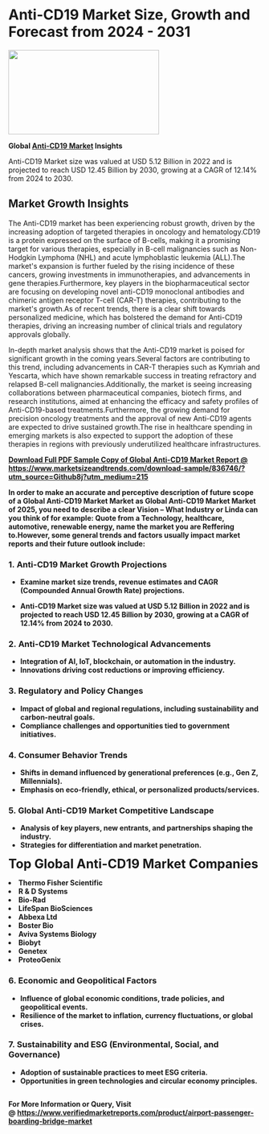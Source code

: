 <H1>Anti-CD19 Market Size, Growth and Forecast from 2024 - 2031</H1><img class="aligncenter size-medium wp-image-584254" src="https://thirdeyenews.in/wp-content/uploads/2024/09/Global-Market-Research-300x168.jpeg" alt="" width="300" height="168" /><p><strong>Global&nbsp;<a href="https://www.marketsizeandtrends.com/download-sample/836746/?utm_source=Github8j?utm_medium=215">Anti-CD19 Market</a> Insights</strong></p><p>Anti-CD19 Market size was valued at USD 5.12 Billion in 2022 and is projected to reach USD 12.45 Billion by 2030, growing at a CAGR of 12.14% from 2024 to 2030.</p><p><h2>Market Growth Insights</h2> <p>The Anti-CD19 market has been experiencing robust growth, driven by the increasing adoption of targeted therapies in oncology and hematology.CD19 is a protein expressed on the surface of B-cells, making it a promising target for various therapies, especially in B-cell malignancies such as Non-Hodgkin Lymphoma (NHL) and acute lymphoblastic leukemia (ALL).The market's expansion is further fueled by the rising incidence of these cancers, growing investments in immunotherapies, and advancements in gene therapies.Furthermore, key players in the biopharmaceutical sector are focusing on developing novel anti-CD19 monoclonal antibodies and chimeric antigen receptor T-cell (CAR-T) therapies, contributing to the market's growth.As of recent trends, there is a clear shift towards personalized medicine, which has bolstered the demand for Anti-CD19 therapies, driving an increasing number of clinical trials and regulatory approvals globally.</p> <p><strong><a href="#"></a></strong></p> <p>In-depth market analysis shows that the Anti-CD19 market is poised for significant growth in the coming years.Several factors are contributing to this trend, including advancements in CAR-T therapies such as Kymriah and Yescarta, which have shown remarkable success in treating refractory and relapsed B-cell malignancies.Additionally, the market is seeing increasing collaborations between pharmaceutical companies, biotech firms, and research institutions, aimed at enhancing the efficacy and safety profiles of Anti-CD19-based treatments.Furthermore, the growing demand for precision oncology treatments and the approval of new Anti-CD19 agents are expected to drive sustained growth.The rise in healthcare spending in emerging markets is also expected to support the adoption of these therapies in regions with previously underutilized healthcare infrastructures.</p> <p><strong><a href="#"></p><p><span class=""><strong>Download Full PDF Sample Copy of Global Anti-CD19 Market Report</strong> @ <a href="https://www.marketsizeandtrends.com/download-sample/836746/?utm_source=Github8j?utm_medium=215" target="_blank">https://www.marketsizeandtrends.com/download-sample/836746/?utm_source=Github8j?utm_medium=215</a></span></p><p>In order to make an accurate and perceptive description of future scope of a Global&nbsp;Anti-CD19 Market Market as Global&nbsp;Anti-CD19 Market Market of 2025, you need to describe a clear Vision &ndash; What Industry or Linda can you think of for example: Quote from a Technology, healthcare, automotive, renewable energy, name the market you are Reffering to.However, some general trends and factors usually impact market reports and their future outlook include:</p><h3>1.&nbsp;<strong>Anti-CD19 Market Growth Projections</strong></h3><ul><li>Examine market size trends, revenue estimates and CAGR (Compounded Annual Growth Rate) projections.</li><li><p>Anti-CD19 Market size was valued at USD 5.12 Billion in 2022 and is projected to reach USD 12.45 Billion by 2030, growing at a CAGR of 12.14% from 2024 to 2030.</p></li></ul><h3>2.&nbsp;<strong>Anti-CD19 Market Technological Advancements</strong></h3><ul><li>Integration of AI, IoT, blockchain, or automation in the industry.</li><li>Innovations driving cost reductions or improving efficiency.</li></ul><h3>3.&nbsp;<strong>Regulatory and Policy Changes</strong></h3><ul><li>Impact of global and regional regulations, including sustainability and carbon-neutral goals.</li><li>Compliance challenges and opportunities tied to government initiatives.</li></ul><h3>4.&nbsp;<strong>Consumer Behavior Trends</strong></h3><ul><li>Shifts in demand influenced by generational preferences (e.g., Gen Z, Millennials).</li><li>Emphasis on eco-friendly, ethical, or personalized products/services.</li></ul><h3>5.&nbsp;<strong>Global Anti-CD19 Market Competitive Landscape</strong></h3><ul><li>Analysis of key players, new entrants, and partnerships shaping the industry.</li><li>Strategies for differentiation and market penetration.</li></ul><p data-pm-slice="1 1 []"><span style="color: inherit; font-family: inherit; font-size: 25px;">Top Global Anti-CD19 Market Companies</span></p><div class="" data-test-id=""><p><li>Thermo Fisher Scientific</li><li> R & D Systems</li><li> Bio-Rad</li><li> LifeSpan BioSciences</li><li> Abbexa Ltd</li><li> Boster Bio</li><li> Aviva Systems Biology</li><li> Biobyt</li><li> Genetex</li><li> ProteoGenix</li></p></div><h3>6.&nbsp;<strong>Economic and Geopolitical Factors</strong></h3><ul><li>Influence of global economic conditions, trade policies, and geopolitical events.</li><li>Resilience of the market to inflation, currency fluctuations, or global crises.</li></ul><h3>7.&nbsp;<strong>Sustainability and ESG (Environmental, Social, and Governance)</strong></h3><ul><li>Adoption of sustainable practices to meet ESG criteria.</li><li>Opportunities in green technologies and circular economy principles.</li></ul><h2><strong style="font-size: 14px;">For More Information or Query, Visit @&nbsp;</strong><a style="background-color: #ffffff; font-size: 14px;" href="https://www.marketsizeandtrends.com/report/anti-cd19-market/" target="_blank">https://www.verifiedmarketreports.com/product/airport-passenger-boarding-bridge-market</a></h2>